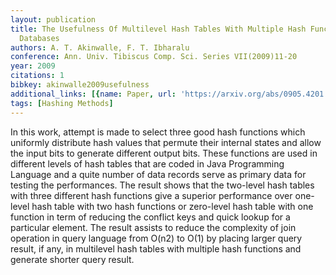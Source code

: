 ```yaml
---
layout: publication
title: The Usefulness Of Multilevel Hash Tables With Multiple Hash Functions In Large
  Databases
authors: A. T. Akinwalle, F. T. Ibharalu
conference: Ann. Univ. Tibiscus Comp. Sci. Series VII(2009)11-20
year: 2009
citations: 1
bibkey: akinwalle2009usefulness
additional_links: [{name: Paper, url: 'https://arxiv.org/abs/0905.4201'}]
tags: [Hashing Methods]
---
```

In this work, attempt is made to select three good hash functions which
uniformly distribute hash values that permute their internal states and allow
the input bits to generate different output bits. These functions are used in
different levels of hash tables that are coded in Java Programming Language and
a quite number of data records serve as primary data for testing the
performances. The result shows that the two-level hash tables with three
different hash functions give a superior performance over one-level hash table
with two hash functions or zero-level hash table with one function in term of
reducing the conflict keys and quick lookup for a particular element. The
result assists to reduce the complexity of join operation in query language
from O(n2) to O(1) by placing larger query result, if any, in multilevel hash
tables with multiple hash functions and generate shorter query result.